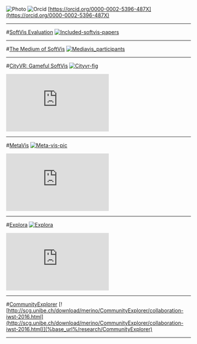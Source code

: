 ![Photo](%assets_url%/files/86/faed2q78ulf9uo7z24u9kceq9a59r5/merino_small2.png)
![Orcid](%assets_url%/files/4e/j61k13l5t30er56vzqwap5iqgfvcws/my_orcid_qrcode.png)
[https://orcid.org/0000-0002-5396-487X](https://orcid.org/0000-0002-5396-487X)

---
#[SoftVis Evaluation](%base_url%/research/softvis-eval)
[![Included-softvis-papers](%assets_url%/files/a7/4jks8qg2s054hx2wpylktppk00nu95/software-visualizatio-review.png)](%base_url%/research/softvis-eval)


---
#[The Medium of SoftVis](%base_url%/research/mediavis)
[![Mediavis_participants](%assets_url%/files/8b/6uwsk9q1a5bm5frnhxa0d198mye711/media.png)](%base_url%/research/mediavis)


---
#[CityVR: Gameful SoftVis](%base_url%/research/cityvr)
[![Cityvr-fig](%assets_url%/files/e3/mwop9j6zzv1spkcw8y4y3lp071i3tl/cityvr.png)](%base_url%/research/cityvr)

<iframe width="280" height="157" src="https://www.youtube.com/embed/R0C-HMAtgnk?rel=0" frameborder="0" gesture="media" allow="encrypted-media" allowfullscreen></iframe>


---
#[MetaVis](%base_url%/research/meta-vis)
[![Meta-vis-pic](%assets_url%/files/9f/h7mw76vjcvu2l6i57orudxpbch8v3l/examples.png)](%base_url%/research/meta-vis)

<iframe width="280" height="157" src="https://www.youtube.com/embed/jhiwdlRl3Bg?rel=0" frameborder="0" gesture="media" allow="encrypted-media" allowfullscreen></iframe>


---
#[Explora](%base_url%/research/explora)
[![Explora](%assets_url%/files/a0/vw6pc1bv64x8d0azphmk1y8gdouans/polygrid.png)](%base_url%/research/explora)

<iframe width="280" height="157" src="https://www.youtube.com/embed/aeTqx5pqgnA?rel=0" frameborder="0" gesture="media" allow="encrypted-media" allowfullscreen></iframe>

---
#[CommunityExplorer](%base_url%/research/CommunityExplorer)
[![http://scg.unibe.ch/download/merino/CommunityExplorer/collaboration-iwst-2016.html](http://scg.unibe.ch/download/merino/CommunityExplorer/collaboration-iwst-2016.html)](%base_url%/research/CommunityExplorer)

---
